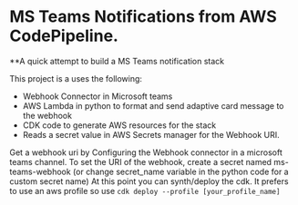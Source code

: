 # MS Teams Notifications from AWS CodePipeline.

**A quick attempt to build a MS Teams notification stack

This project is a uses the following:
- Webhook Connector in Microsoft teams
- AWS Lambda in python to format and send adaptive card message to the webhook
- CDK code to generate AWS resources for the stack
- Reads a secret value in AWS Secrets manager for the Webhook URI. 

Get a webhook uri by Configuring the Webhook connector in a microsoft teams channel.
To set the URI of the webhook, create a secret named ms-teams-webhook (or change secret_name variable in the python code for a custom secret name)
At this point you can synth/deploy the cdk. It prefers to use an aws profile so use
```cdk deploy --profile [your_profile_name]```
